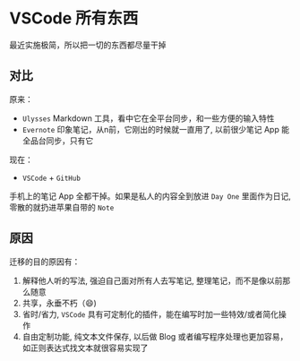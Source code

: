 # VSCode 所有东西

最近实施极简，所以把一切的东西都尽量干掉

## 对比
原来：

- `Ulysses` Markdown 工具，看中它在全平台同步，和一些方便的输入特性
- `Evernote` 印象笔记，从n前，它刚出的时候就一直用了, 以前很少笔记 App 能全品台同步，只有它

现在：

- `VSCode` + `GitHub`

手机上的笔记 App 全都干掉。如果是私人的内容全到放进 `Day One` 里面作为日记, 零散的就扔进苹果自带的 `Note`

## 原因

迁移的目的原因有：
1. 解释他人听的写法, 强迫自己面对所有人去写笔记, 整理笔记，而不是像以前那么随意
2. 共享，永垂不朽（:smile:)
3. 省时/省力, `VSCode` 具有可定制化的插件，能在编写时加一些特效/或者简化操作
4. 自由定制功能, 纯文本文件保存, 以后做 Blog 或者编写程序处理也更加容易，如正则表达式找文本就很容易实现了